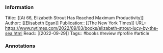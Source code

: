 
### Information
Title:: [[At 66, Elizabeth Strout Has Reached Maximum Productivity]]
Author:: [[Elisabeth Egan]]
Publication:: [[The New York Times]]
URL:: https://www.nytimes.com/2022/09/03/books/elizabeth-strout-lucy-by-the-sea.html
Read:: [[2022-09-29]]
Tags:: #books #review #profile 
#article

### Annotations
